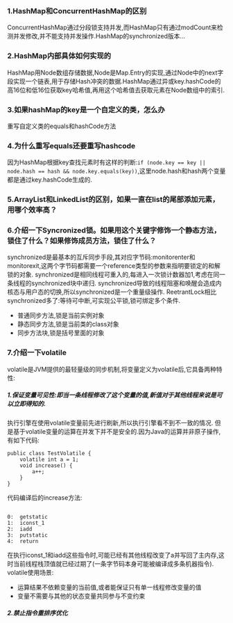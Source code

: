 ### 1.HashMap和ConcurrentHashMap的区别
ConcurrentHashMap通过分段锁支持并发,而HashMap只有通过modCount来检测并发修改,并不能支持并发操作.HashMap的synchronized版本...
### 2.HashMap内部具体如何实现的
HashMap用Node数组存储数据,Node是Map.Entry的实现,通过Node中的next字段实现一个链表,用于存储Hash冲突的数据.HashMap通过异或key.hashCode的高16位和低16位获取key哈希值,再用这个哈希值去获取元素在Node数组中的索引.
### 3.如果hashMap的key是一个自定义的类，怎么办
重写自定义类的equals和hashCode方法
### 4.为什么重写equals还要重写hashcode
因为HashMap根据key查找元素时有这样的判断:```if (node.key == key || node.hash == hash && node.key.equals(key))```,这里node.hash和hash两个变量都是通过key.hashCode生成的.
### 5.ArrayList和LinkedList的区别，如果一直在list的尾部添加元素，用哪个效率高？

### 6.介绍一下Syncronized锁。如果用这个关键字修饰一个静态方法，锁住了什么？如果修饰成员方法，锁住了什么？
synchronized是最基本的互斥同步手段,其对应字节码:monitorenter和monitorexit,这两个字节码都需要一个reference类型的参数来指明要锁定的和解锁的对象.
synchronized是相同线程可重入的,每进入一次锁计数器加1,考虑在同一条线程的synchronized块中递归.
synchronized导致的线程阻塞和唤醒会造成内核态与用户态的切换,所以synchronized是一个重量级操作.
ReetrantLock相比synchronized多了:等待可中断,可实现公平锁,锁可绑定多个条件.
* 普通同步方法,锁是当前实例对象
* 静态同步方法,锁是当前类的class对象
* 同步方法块,锁是括号里面的对象
### 7.介绍一下volatile
volatile是JVM提供的最轻量级的同步机制,将变量定义为volatile后,它具备两种特性:
##### 1.保证变量可见性:即当一条线程修改了这个变量的值,新值对于其他线程来说是可以立即得知的.
执行引擎在使用volatile变量前先进行刷新,所以执行引擎看不到不一致的情况.
但是基于volatile变量的运算在并发下并不是安全的.因为Java的运算并非原子操作,有如下代码:
<pre><code>public class TestVolatile {
    volatile int a = 1;
    void increase() {
        a++;
    }
}
</code></pre>
代码编译后的increase方法:
<pre><code>
0:  getstatic
1:  iconst_1
2:  iadd
3:  putstatic
4:  return
</code></pre>
在执行iconst_1和iadd这些指令时,可能已经有其他线程改变了a并写回了主内存,这时当前线程栈顶值就已经过期了(一条字节码本身可能被编译成多条机器指令).
volatile使用场景:
* 运算结果不依赖变量的当前值,或者能保证只有单一线程修改变量的值
* 变量不需要与其他的状态变量共同参与不变约束
##### 2.禁止指令重排序优化